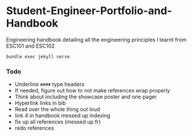 # Student-Engineer-Portfolio-and-Handbook
Engineering handbook detailing all the engineering principles I learnt from ESC101 and ESC102

`bundle exec jekyll serve`

### Todo
- Underline `####` type headers
- If needed, figure out how to not make references wrap properly
- Think about including the showcase poster and one pager
- Hyperlink links in bib
- Read over the whole thing out loud
- link 4 in handbook messed up indexing
- fix up all references (messed up fr)
- redo references
